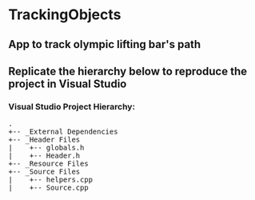# TrackingObjects
## App to track olympic lifting bar's path

## Replicate the hierarchy below to reproduce the project in Visual Studio
### Visual Studio Project Hierarchy:

<pre>
.  
+-- _External Dependencies  
+-- _Header Files  
|    +-- globals.h  
|    +-- Header.h  
+-- _Resource Files  
+-- _Source Files  
|    +-- helpers.cpp  
|    +-- Source.cpp  
</pre>
